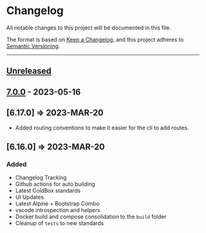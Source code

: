 # Changelog

All notable changes to this project will be documented in this file.

The format is based on [Keep a Changelog](https://keepachangelog.com/en/1.0.0/),
and this project adheres to [Semantic Versioning](https://semver.org/spec/v2.0.0.html).

* * *

## [Unreleased]

## [7.0.0] - 2023-05-16

## [6.17.0] => 2023-MAR-20

- Added routing conventions to make it easier for the cli to add routes.

## [6.16.0] => 2023-MAR-20

### Added

- Changelog Tracking
- Github actions for auto building
- Latest ColdBox standards
- UI Updates
- Latest Alpine + Bootstrap Combo
- vscode introspection and helpers
- Docker build and compose consolidation to the `build` folder
- Cleanup of `tests` to new standards

[Unreleased]: https://github.com/coldbox-templates/rest/compare/v7.0.0...HEAD

[7.0.0]: https://github.com/coldbox-templates/rest/compare/3745dda6d1039247ea9d035ad9917e2243abb944...v7.0.0
